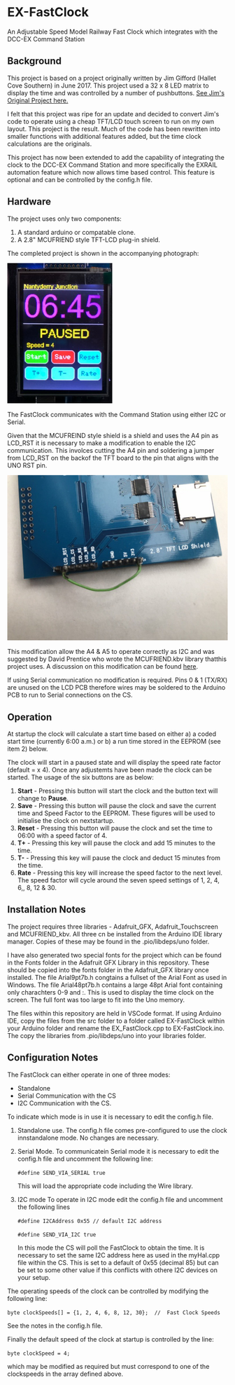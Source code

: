
# EX-FastClock

An Adjustable Speed Model Railway Fast Clock which integrates with the DCC-EX Command Station



## Background

This project is based on a project originally written by Jim Gifford (Hallet Cove Southern) in June 2017.  This project used a 32 x 8 LED matrix to display the time and was controlled by a number of pushbuttons.
[See Jim's Original Project here.](https://www.hallettcovesouthern.com/track-plan-design-info/arduino-projects/fast-clock/)

I felt that this project was ripe for an update and decided to convert Jim's code to operate using a cheap TFT/LCD touch screen to run on my own layout. This project is the result.  Much of the code has been rewritten into smaller functions with additional features added, but the time clock calculations are the originals.

This project has now been extended to add the capability of integrating the clock to the DCC-EX 
Command Station and more specifically the EXRAIL automation feature which now allows time based 
control. This feature is optional and can be controlled by the config.h file.

## Hardware

The project uses only two components:
1.  A standard arduino or compatable clone.
2.  A 2.8" MCUFRIEND style TFT-LCD plug-in shield.

The completed project is shown in the accompanying photograph:


![TFT Fast Clock](/images/IMG_2502.jpg)

The FastClock communicates with the Command Station using either I2C or Serial.  

Given that the MCUFREIND style shield is a shield and uses the A4 pin as LCD_RST it is necessary to make a modification to enable the I2C communication.  This involces cutting the A4 pin and soldering a jumper from LCD_RST on the backof the TFT board to the pin that aligns with the UNO RST pin.

![Modified LCD Sheild](/images/IMG_3538.jpg)

This modification allow the A4 & A5 to operate correctly as I2C and was suggested by David Prentice who wrote the MCUFRIEND.kbv library thatthis project uses.  A discussion on this modification can be found [here](https://forum.arduino.cc/t/mcufriend-kbv-library-for-uno-2-4-2-8-3-5-3-6-3-95-inch-mcufriend-shields/353100/100).

If using Serial communication no modification is required. Pins 0 & 1 (TX/RX) are unused on the LCD PCB therefore wires may be soldered to the Arduino PCB to run to Serial connections on the CS.

## Operation

At startup the clock will calculate a start time based on either a) a coded start time (currently 6:00 a.m.) or b) a run time stored in the EEPROM (see item 2) below.

The clock will start in a paused state and will display the speed rate factor (default = x 4).  Once any adjustemts have been made the clock can be started.  The usage of the six buttons are as below:

1. **Start** - Pressing this button will start the clock and the button text will change to **Pause**.  
2. **Save** - Pressing this button will pause the clock and save the current time and Speed Factor to the EEPROM.  These figures will be used to initialise the clock on nextstartup.
3. **Reset** - Pressing this button will pause the clock and set the time to 06:00 with a speed factor of 4.
4. **T+** - Pressing this key will pause the clock and add 15 minutes to the time.
5. **T-** - Pressing this key will pause the clock and deduct 15 minutes from the time.
6. **Rate** - Pressing this key will increase the speed factor to the next level.  The speed factor will cycle around the seven speed settings of 1, 2, 4, 6,, 8, 12 & 30.


## Installation Notes

The project requires three libraries - Adafruit_GFX, Adafruit_Touchscreen and MCUFRIEND_kbv.  All three cn be installed from the Arduino IDE library manager.  Copies of these may be found in the .pio/libdeps/uno folder.

I have also generated two special fonts for the project which can be found in the Fonts folder in the Adafruit GFX Library in this repository.  These should be copied into the fonts folder in the Adafruit_GFX library once installed. The file Arial9pt7b.h congtains a fullset of the Arial Font as used in Windows.  The file Arial48pt7b.h contains a large 48pt Arial font containing only charachters 0-9 and :.  This is used to display the time clock on the screen.  The full font was too large to fit into the Uno memory.

The files within this repository are held in VSCode format.  If using Arduino IDE, copy the files from the src folder to a folder called EX-FastClock within your Arduino folder and rename the EX_FastClock.cpp to EX-FastClock.ino.  The copy the libraries from .pio/libdeps/uno into your libraries folder.


## Configuration Notes

The FastClock can either operate in one of three modes:

* Standalone
* Serial Communication with the CS
* I2C Communication with the CS.

To indicate which mode is in use it is necessary to edit the config.h file.


1. Standalone use.
	The config.h file comes pre-configured to use the clock innstandalone mode.  No changes are necessary.

2. Serial Mode.
	To communicatein Serial mode it is necessary to edit the config.h file and uncomment the following line:

	`#define SEND_VIA_SERIAL true`

	This will load the appropriate code including the Wire library.

3. I2C mode
	To operate in I2C mode edit the config.h file and uncomment the following lines

	`#define I2CAddress 0x55 // default I2C address`
	
	`#define SEND_VIA_I2C true`

	In this mode the CS will poll the FastClock to obtain the time.  It is necessary to set the same I2C address here as used in the myHal.cpp file within the CS.  This is set to a default of 0x55 (decimal 85) but can be set to some other value if this conflicts with othere I2C devices on your setup.


The operating speeds of the clock can be controlled by modifying the following line:

`byte clockSpeeds[] = {1, 2, 4, 6, 8, 12, 30};  //  Fast Clock Speeds`

See the notes in the config.h file.

Finally the default speed of the clock at startup is controlled by the line:

`byte clockSpeed = 4;`

which may be modified as required but must correspond to one of the clockspeeds in the array defined above.


